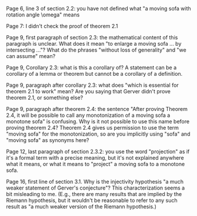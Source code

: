
  

Page 6, line 3 of section 2.2: you have not defined what "a moving sofa with rotation angle \omega" means
  

Page 7: I didn't check the proof of theorem 2.1

  

Page 9, first paragraph of section 2.3: the mathematical content of this paragraph is unclear. What does it mean "to enlarge a moving sofa ... by intersecting ..."? What do the phrases "without loss of generality" and "we can assume" mean?

  

Page 9, Corollary 2.3: what is this a corollary of? A statement can be a corollary of a lemma or theorem but cannot be a corollary of a definition.

  

Page 9, paragraph after corollary 2.3: what does "which is essential for theorem 2.1 to work" mean? Are you saying that Gerver didn't prove theorem 2.1, or something else?

  

Page 9, paragraph after theorem 2.4: the sentence "After proving Theorem 2.4, it will be possible to call any monotonization of a moving sofa a monotone sofa" is confusing. Why is it not possible to use this name before proving theorem 2.4? Theorem 2.4 gives us permission to use the term "moving sofa" for the monotonization, so are you implicitly using "sofa" and "moving sofa" as synonyms here?

  

Page 12, last paragraph of section 2.3.2: you use the word "projection" as if it's a formal term with a precise meaning, but it's not explained anywhere what it means, or what it means to "project" a moving sofa to a monotone sofa.



Page 16, first line of section 3.1. Why is the injectivity hypothesis "a much weaker statement of Gerver's conjecture"? This characterization seems a bit misleading to me. (E.g., there are many results that are implied by the Riemann hypothesis, but it wouldn't be reasonable to refer to any such result as "a much weaker version of the Riemann hypothesis.)